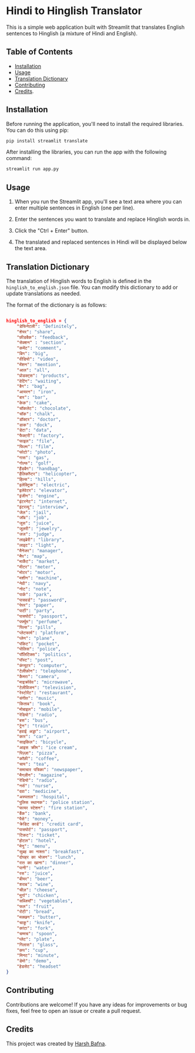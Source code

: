# Hindi to Hinglish Translator

This is a simple web application built with Streamlit that translates English sentences to Hinglish (a mixture of Hindi and English). 

## Table of Contents

- [Installation](#installation)
- [Usage](#usage)
- [Translation Dictionary](#translation-dictionary)
- [Contributing](#contributing)
- [Credits](#credits).

## Installation

Before running the application, you'll need to install the required libraries. You can do this using pip:

```bash
pip install streamlit translate
```

After installing the libraries, you can run the app with the following command:

```bash
streamlit run app.py
```

## Usage

1. When you run the Streamlit app, you'll see a text area where you can enter multiple sentences in English (one per line).

2. Enter the sentences you want to translate and replace Hinglish words in.

3. Click the "Ctrl + Enter" button.

4. The translated and replaced sentences in Hindi will be displayed below the text area.

## Translation Dictionary

The translation of Hinglish words to English is defined in the `hinglish_to_english.json` file. You can modify this dictionary to add or update translations as needed.

The format of the dictionary is as follows:

```json

hinglish_to_english = {
    "डेफिनेटली": "Definitely",
    "शेयर": "share",
    "फ़ीडबैक": "feedback",
    "सेक्शन" : "section",
    "कमेंट": "comment",
    "बिग": "big",
    "वीडियो": "video",
    "मेंशन": "mention",
    "आल": "all",
    "प्रोडक्ट्स": "products",
    "वेटिंग": "waiting",
    "बैग": "bag",
    "आयरन": "iron",
    "बार": "bar",
    "केक": "cake",
    "चॉकलेट": "chocolate",
    "चॉक": "chalk",
    "डॉक्टर": "doctor",
    "डाक": "dock",
    "डेटा": "data",
    "फैक्टरी": "factory",
    "फाइल": "file",
    "फिल्म": "film",
    "फोटो": "photo",
    "गास": "gas",
    "गोल्फ": "golf",
    "हैंडबैग": "handbag",
    "हैलिकॉप्टर": "helicopter",
    "हिल्स": "hills",
    "इलेक्ट्रिक": "electric",
    "इलेवेटर": "elevator",
    "इंजीन": "engine",
    "इंटरनेट": "internet",
    "इंटरव्यू": "interview",
    "जेल": "jail",
    "जॉब": "job",
    "जूस": "juice",
    "जूलरी": "jewelry",
    "जज": "judge",
    "लाइब्रेरी": "library",
    "लाइट": "light",
    "मैनेजर": "manager",
    "मैप": "map",
    "मार्केट": "market",
    "मीटर": "meter",
    "मोटर": "motor",
    "मशीन": "machine",
    "नेवी": "navy",
    "नोट": "note",
    "पार्क": "park",
    "पासवर्ड": "password",
    "पेपर": "paper",
    "पार्टी": "party",
    "पासपोर्ट": "passport",
    "पर्फ्यूम": "perfume",
    "पिल्स": "pills",
    "प्लेटफार्म": "platform",
    "प्लेन": "plane",
    "पॉकेट": "pocket",
    "पोलिस": "police",
    "पॉलिटिक्स": "politics",
    "पॉस्ट": "post",
    "कंप्यूटर": "computer",
    "टेलीफ़ोन": "telephone",
    "कैमरा": "camera",
    "माइक्रोवेव": "microwave",
    "टेलीविजन": "television",
    "रेस्टोरेंट": "restaurant",
    "संगीत": "music",
    "किताब": "book",
    "मोबाइल": "mobile",
    "रेडियो": "radio",
    "बस": "bus",
    "ट्रेन": "train",
    "हवाई अड्डा": "airport",
    "कार": "car",
    "साइकिल": "bicycle",
    "आइस क्रीम": "ice cream",
    "पिज़्ज़ा": "pizza",
    "कॉफ़ी": "coffee",
    "चाय": "tea",
    "समाचार पत्रिका": "newspaper",
    "मैगज़ीन": "magazine",
    "रेडियो": "radio",
    "नर्स": "nurse",
    "दवा": "medicine",
    "अस्पताल": "hospital",
    "पुलिस स्थानक": "police station",
    "फायर स्टेशन": "fire station",
    "बैंक": "bank",
    "पैसे": "money",
    "क्रेडिट कार्ड": "credit card",
    "पासपोर्ट": "passport",
    "टिकट": "ticket",
    "होटल": "hotel",
    "मेनू": "menu",
    "सुबह का नाश्ता": "breakfast",
    "दोपहर का भोजन": "lunch",
    "रात का खाना": "dinner",
    "पानी": "water",
    "रस": "juice",
    "बीयर": "beer",
    "शराब": "wine",
    "चीज़": "cheese",
    "मुर्ग़ा": "chicken",
    "सब्जियाँ": "vegetables",
    "फल": "fruit",
    "रोटी": "bread",
    "मक्खन": "butter",
    "चाकू": "knife",
    "कांटा": "fork",
    "चम्मच": "spoon",
    "प्लेट": "plate",
    "गिलास": "glass",
    "कप": "cup",
    "मिनट": "minute",
    "डेमो": "demo",
    "हेडसेट": "headset"
}
```

## Contributing

Contributions are welcome! If you have any ideas for improvements or bug fixes, feel free to open an issue or create a pull request.


## Credits

This project was created by [Harsh Bafna](https://github.com/harshbafnaa).
